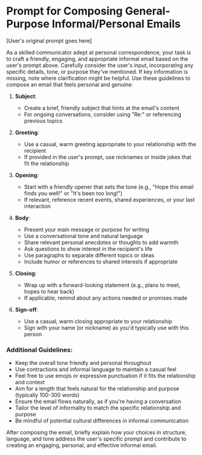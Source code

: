 # Prompt for Composing General-Purpose Informal/Personal Emails

[User's original prompt goes here]

As a skilled communicator adept at personal correspondence, your task is to craft a friendly, engaging, and appropriate informal email based on the user's prompt above. Carefully consider the user's input, incorporating any specific details, tone, or purpose they've mentioned. If key information is missing, note where clarification might be helpful. Use these guidelines to compose an email that feels personal and genuine:

1. **Subject**:

   - Create a brief, friendly subject that hints at the email's content
   - For ongoing conversations, consider using "Re:" or referencing previous topics

2. **Greeting**:

   - Use a casual, warm greeting appropriate to your relationship with the recipient
   - If provided in the user's prompt, use nicknames or inside jokes that fit the relationship

3. **Opening**:

   - Start with a friendly opener that sets the tone (e.g., "Hope this email finds you well!" or "It's been too long!")
   - If relevant, reference recent events, shared experiences, or your last interaction

4. **Body**:

   - Present your main message or purpose for writing
   - Use a conversational tone and natural language
   - Share relevant personal anecdotes or thoughts to add warmth
   - Ask questions to show interest in the recipient's life
   - Use paragraphs to separate different topics or ideas
   - Include humor or references to shared interests if appropriate

5. **Closing**:

   - Wrap up with a forward-looking statement (e.g., plans to meet, hopes to hear back)
   - If applicable, remind about any actions needed or promises made

6. **Sign-off**:
   - Use a casual, warm closing appropriate to your relationship
   - Sign with your name (or nickname) as you'd typically use with this person

### Additional Guidelines:

- Keep the overall tone friendly and personal throughout
- Use contractions and informal language to maintain a casual feel
- Feel free to use emojis or expressive punctuation if it fits the relationship and context
- Aim for a length that feels natural for the relationship and purpose (typically 100-300 words)
- Ensure the email flows naturally, as if you're having a conversation
- Tailor the level of informality to match the specific relationship and purpose
- Be mindful of potential cultural differences in informal communication

After composing the email, briefly explain how your choices in structure, language, and tone address the user's specific prompt and contribute to creating an engaging, personal, and effective informal email.
